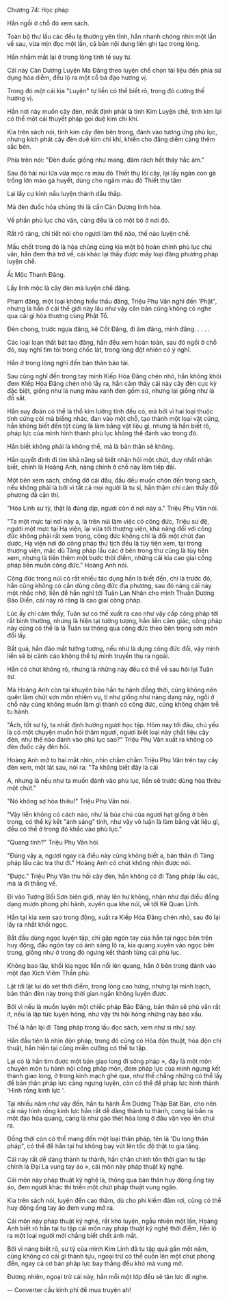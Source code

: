 




Chương 74: Học pháp


Hắn ngồi ở chỗ đó xem sách.

Toàn bộ thư lầu các đều lạ thường yên tĩnh, hắn nhanh chóng nhìn một lần về sau, vừa mịn đọc một lần, cả bản nội dung liền ghi tạc trong lòng.

Hắn nhắm mắt lại ở trong lòng tinh tế suy tư.

Cái này Càn Dương Luyện Ma Đăng theo luyện chế chọn tài liệu đến phía sử dụng hỏa diễm, đều lộ ra một cỗ bá đạo hương vị.

Trong đó một cái kia "Luyện" tự liền có thể biết rõ, trong đó cường thế hương vị.

Hắn nơi này muốn cây đèn, nhất định phải là tinh Kim Luyện chế, tinh kim lại có thể một cái thuyết pháp gọi duệ kim chi khí.

Kia trên sách nói, tinh kim cây đèn bên trong, đánh vào tương ứng phù lục, nhưng kích phát cây đèn duệ kim chi khí, khiến cho đăng diễm càng thêm sắc bén.

Phía trên nói: "Đèn đuốc giống như mang, đâm rách hết thảy hắc ám."

Sau đó hái núi lửa vừa mọc ra màu đỏ Thiết thụ lõi cây, lại lấy ngàn con gà trống lớn mào gà huyết, dùng cho ngâm màu đỏ Thiết thụ tâm

Lại lấy cự kình nấu luyện thành dầu thắp.

Mà đèn đuốc hỏa chủng thì là cần Càn Dương linh hỏa.

Về phần phù lục chú văn, cũng đều là có một bộ ở nơi đó.

Rất rõ ràng, chi tiết nói cho ngươi làm thế nào, thế nào luyện chế.

Mấu chốt trong đó là hỏa chủng cùng kia một bộ hoàn chỉnh phù lục chú văn, hắn đem thả trở về, cái khác lại thấy được mấy loại đăng phương pháp luyện chế.

Ất Mộc Thanh Đăng.

Lấy linh mộc là cây đèn mà luyện chế đăng.

Phạm đăng, một loại không hiểu thấu đăng, Triệu Phụ Vân nghĩ đến 'Phật", nhưng là hắn ở cái thế giới này lâu như vậy căn bản cũng không có nghe qua cái gì hòa thượng cùng Phật Tổ.

Đèn chong, trước ngựa đăng, kê Cốt Đăng, đi âm đăng, minh đăng. . . . .

Các loại loạn thất bát tao đăng, hắn đều xem hoàn toàn, sau đó ngồi ở chỗ đó, suy nghĩ tìm tòi trong chốc lát, trong lòng đột nhiên có ý nghĩ.

Hắn ở trong lòng nghĩ đến bản thân bảo tài.

Sau cùng nghĩ đến trong tay mình Kiếp Hỏa Đăng chén nhỏ, hắn không khỏi đem Kiếp Hỏa Đăng chén nhỏ lấy ra, hắn cảm thấy cái này cây đèn cực kỳ đặc biệt, giống như là nung màu xanh đen gốm sứ, nhưng lại giống như là đồ sắt.

Hắn suy đoán có thể là thổ kim lưỡng tính đều có, mà bởi vì hai loại thuộc tính cứng cỏi mà biếng nhác, đan vào một chỗ, tạo thành một loại vật cứng, hắn không biết đến tột cùng là làm bằng vật liệu gì, nhưng là hắn biết rõ, pháp lực của mình hình thành phù lục không thể đánh vào trong đó.

Hắn biết không phải là không thể, mà là bản thân sẽ không.

Hắn quyết định đi tìm khả năng sẽ biết nhân hỏi một chút, duy nhất nhận biết, chính là Hoàng Anh, nàng chính ở chỗ này làm tiếp đãi.

Một bên xem sách, chống đỡ cái đầu, đầu đều muốn chôn đến trong sách, nếu không phải là bởi vì tất cả mọi người là tu sĩ, hắn thậm chí cảm thấy đối phương đã cận thị.

"Hỏa Linh sư tỷ, thật là đúng dịp, ngươi còn ở nơi này a." Triệu Phụ Vân nói.

"Ta một mực tại nơi này a, là trên núi làm việc có công đức, Triệu sư đệ, ngươi một mực tại Hạ viện, lại vừa tới thượng viện, khả năng đối với công đức không phải rất xem trọng, công đức không chỉ là đổi một chút đan dược, Hạ viện nơi đó công pháp thư tịch đều là tùy tiện xem, tại trong thượng viện, mặc dù Tàng pháp lầu các ở bên trong thư cũng là tùy tiện xem, nhưng là tiến thêm một bước thời điểm, những cái kia cao giai công pháp liền muốn công đức." Hoàng Anh nói.

Công đức trong núi có rất nhiều tác dụng hắn là biết đến, chỉ là trước đó, hắn cũng không có cần dùng công đức địa phương, sau đó nàng cái này một nhắc nhở, liền để hắn nghĩ tới Tuân Lan Nhân cho mình Thuần Dương Bảo Điển, cái này rõ ràng là cao giai công pháp.

Lúc ấy chỉ cảm thấy, Tuân sư có thể xuất ra cao như vậy cấp công pháp tới rất bình thường, nhưng là hiện tại tưởng tượng, hắn liền cảm giác, công pháp này cũng có thể là là Tuân sư thông qua công đức theo bên trong sơn môn đổi lấy.

Bất quá, hắn đảo mắt tưởng tượng, nếu như là dụng công đức đổi, vậy mình liền sẽ bị cảnh cáo không thể tự mình truyền thụ ra ngoài.

Hắn có chút không rõ, nhưng là những này đều có thể về sau hỏi lại Tuân sư.

Mà Hoàng Anh còn tại khuyên bảo hắn tu hành đồng thời, cũng không nên quên làm chút sơn môn nhiệm vụ, tỉ như giống như nàng dạng này, ngồi ở chỗ này cũng không muốn làm gì thành có công đức, cũng không chậm trễ tu hành.

"Ách, tốt sư tỷ, ta nhất định hướng ngươi học tập. Hôm nay tới đâu, chủ yếu là có một chuyện muốn hỏi thăm ngươi, ngươi biết loại này chất liệu cây đèn, như thế nào đánh vào phù lục sao?" Triệu Phụ Vân xuất ra không có đèn đuốc cây đèn hỏi.

Hoàng Anh mở to hai mắt nhìn, nhìn chằm chằm Triệu Phụ Vân trên tay cây đèn xem, một lát sau, nói ra: "Ta không biết đây là cái

A, nhưng là nếu như ta muốn đánh vào phù lục, liền sẽ trước dùng hỏa thiêu một chút."

"Nó không sợ hỏa thiêu!" Triệu Phụ Vân nói.

"Vậy liền không có cách nào, như là bùa chú của ngươi hạt giống ở bên trong, có thể ký kết "ánh sáng" tính, như vậy vô luận là làm bằng vật liệu gì, đều có thể ở trong đó khắc vào phù lục."

"Quang tính?" Triệu Phụ Vân hỏi.

"Đúng vậy a, ngươi ngay cả điều này cũng không biết a, bản thân đi Tàng pháp lầu các tra thư đi." Hoàng Anh có chút không nhịn được nói.

"Được." Triệu Phụ Vân thu hồi cây đèn, hắn không có đi Tàng pháp lầu các, mà là đi thẳng về.

Đi vào Tượng Bối Sơn biên giới, nhảy lên hư không, nhân như đại điểu đồng dạng mượn phong phi hành, xuyên qua khe núi, về tới Kê Quan Lĩnh.

Hắn tại kia xem sao trong động, xuất ra Kiếp Hỏa Đăng chén nhỏ, sau đó lại lấy ra nhất khối ngọc.

Bắt đầu dùng ngọc luyện tập, chỉ gặp ngón tay của hắn tại ngọc bên trên huy động, đầu ngón tay có ánh sáng lộ ra, kia quang xuyên vào ngọc bên trong, giống như ở trong đó ngưng kết thành từng cái phù lục.

Không bao lâu, khối kia ngọc liền nổi lên quang, hắn ở bên trong đánh vào một đạo Xích Viêm Thần phù.

Lật tới lật lui dò xét thời điểm, trong lòng cao hứng, nhưng lại minh bạch, bản thân đèn này trong thời gian ngắn không luyện được.

Bởi vì nếu là muốn luyện một chiếc pháp Bảo Đăng, bản thân sẽ phù văn rất ít, nếu là lập tức luyện hỏng, như vậy thì hội hỏng những này bảo xấu.

Thế là hắn lại đi Tàng pháp trong lầu đọc sách, xem như si như say.

Hắn đầu tiên là nhìn độn pháp, trong đó cũng có Hỏa độn thuật, hỏa độn chi thuật, hắn hiện tại cũng miễn cưỡng có thể tu tập.

Lại có là hắn tìm được một bản giao long đi sông pháp », đây là một môn chuyên môn tu hành nội công pháp môn, đem pháp lực của mình ngưng kết thành giao long, ở trong kinh mạch ghé qua, như thế chẳng những có thể lấy để bản thân pháp lực càng ngưng luyện, còn có thể để pháp lực hình thành 'Hình rồng kình lực '.

Tại nhiều năm như vậy đến, hắn tu hành Âm Dương Thập Bát Bàn, cho nên cái này hình rồng kình lực hắn rất dễ dàng thành tu thành, cong lại bắn ra một đạo hỏa quang, càng là như gào thét hỏa long ở đâu vặn vẹo lên chui ra.

Đồng thời còn có thể mang đến một loại thân pháp, tên là 'Du long thân pháp", có thể để hắn tại hư không bay vút lên tốc độ thật to gia tăng.

Cái này rất dễ dàng thành tu thành, hắn chân chính tốn thời gian tu tập chính là Đại La vung tay áo », cái môn này pháp thuật kỹ nghệ.

Cái môn này pháp thuật kỹ nghệ là, thông qua bản thân huy động ống tay áo, đem người khác thi triển một chút pháp thuật vung ngăn.

Kia trên sách nói, luyện đến cao thâm, dù cho phi kiếm đâm rơi, cũng có thể huy động ống tay áo đem vung mở ra.

Cái môn này pháp thuật kỹ nghệ, rất khó luyện, ngẫu nhiên một lần, Hoàng Anh biết rõ hắn tại tu tập cái môn này pháp thuật kỹ nghệ thời điểm, liền lộ ra một loại người mới chẳng biết chết ánh mắt.

Bởi vì nàng biết rõ, sư tỷ của mình Kim Linh đã tu tập quá gần một năm, cũng không có cái gì thành tựu, ngoại trừ có thể cuốn lên một chút phong đến, ngay cả cơ bản pháp lực bay thẳng đều khó mà vung mở.

Đương nhiên, ngoại trừ cái này, hắn mỗi một lớp đều sẽ tận lực đi nghe.

--
Converter cầu kinh phí để mua truyện ah!




